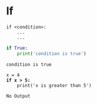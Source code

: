# If

```
if <condition>:
    ...
    ...
```

```python
if True:
    print('condition is true')
```

```
condition is true
```

<pre class="language-python"><code class="lang-python">x = 4
<strong>if x > 5:
</strong>    print('x is greater than 5')</code></pre>

```
No Output
```
